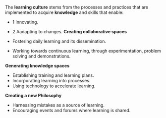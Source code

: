 The **learning culture** stems from the processes and practices that are implemented to acquire **knowledge** and skills that enable:

- 1 Innovating.
- 2 Aadapting to changes.
**Creating collaborative spaces**

- Fostering daily learning and its dissemination.
- Working towards continuous learning, through experimentation, problem solving and demonstrations.


**Generating knowledge spaces**

- Establishing training and learning plans.
- Incorporating learning into processes.
- Using technology to accelerate learning.


**Creating a new Philosophy**

- Harnessing mistakes as a source of learning.
- Encouraging events and forums where learning is shared.